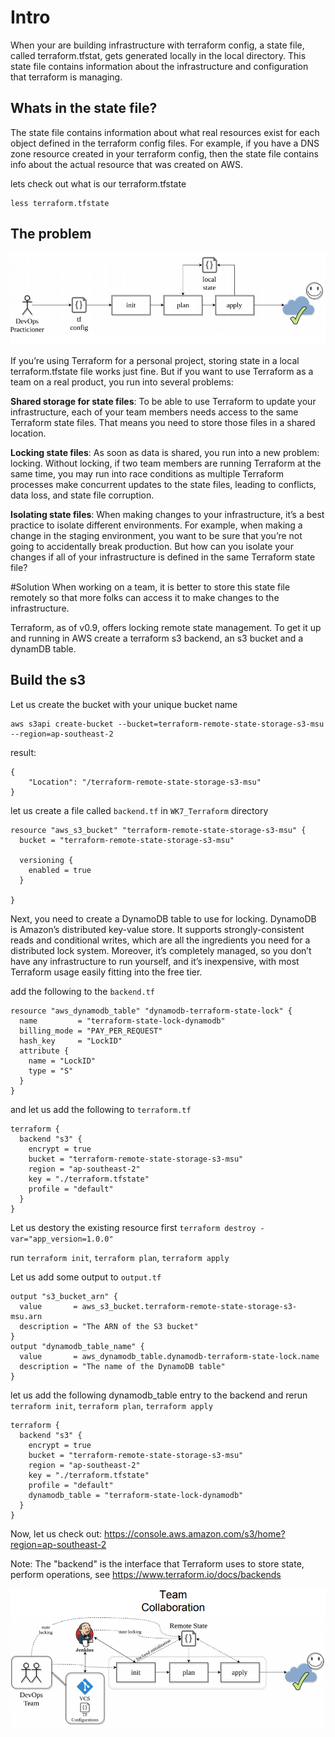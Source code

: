 # Intro
When your are building infrastructure with terraform config, a state file, called terraform.tfstat, gets generated locally in the local directory. This state file contains information about the infrastructure and configuration that terraform is managing.

## Whats in the state file?
The state file contains information about what real resources exist for each object defined in the terraform config files. For example, if you have a DNS zone resource created in your terraform config, then the state file contains info about the actual resource that was created on AWS.

lets check out what is our terraform.tfstate

```
less terraform.tfstate
```

## The problem
![Alt text](../images/single-adoption.png?raw=true)

If you’re using Terraform for a personal project, storing state in a local terraform.tfstate file works just fine. But if you want to use Terraform as a team on a real product, you run into several problems:

__Shared storage for state files__: To be able to use Terraform to update your infrastructure, each of your team members needs access to the same Terraform state files. That means you need to store those files in a shared location.

__Locking state files__: As soon as data is shared, you run into a new problem: locking. Without locking, if two team members are running Terraform at the same time, you may run into race conditions as multiple Terraform processes make concurrent updates to the state files, leading to conflicts, data loss, and state file corruption.

__Isolating state files__: When making changes to your infrastructure, it’s a best practice to isolate different environments. For example, when making a change in the staging environment, you want to be sure that you’re not going to accidentally break production. But how can you isolate your changes if all of your infrastructure is defined in the same Terraform state file?

#Solution
When working on a team, it is better to store this state file remotely so that more folks can access it to make changes to the infrastructure.

Terraform, as of v0.9, offers locking remote state management. To get it up and running in AWS create a terraform s3 backend, an s3 bucket and a dynamDB table.


## Build the s3
Let us create the bucket with your unique bucket name
```
aws s3api create-bucket --bucket=terraform-remote-state-storage-s3-msu --region=ap-southeast-2
```
result:
```
{
    "Location": "/terraform-remote-state-storage-s3-msu"
}
```
let us create a file called `backend.tf` in `WK7_Terraform` directory
```
resource "aws_s3_bucket" "terraform-remote-state-storage-s3-msu" {
  bucket = "terraform-remote-state-storage-s3-msu"

  versioning {
    enabled = true
  }

}
```

Next, you need to create a DynamoDB table to use for locking. DynamoDB is Amazon’s distributed key-value store. It supports strongly-consistent reads and conditional writes, which are all the ingredients you need for a distributed lock system. Moreover, it’s completely managed, so you don’t have any infrastructure to run yourself, and it’s inexpensive, with most Terraform usage easily fitting into the free tier.

add the following to the `backend.tf`
```
resource "aws_dynamodb_table" "dynamodb-terraform-state-lock" {
  name         = "terraform-state-lock-dynamodb"
  billing_mode = "PAY_PER_REQUEST"
  hash_key     = "LockID"
  attribute {
    name = "LockID"
    type = "S"
  }
}
```

and let us add the following to `terraform.tf`
```
terraform {
  backend "s3" {
    encrypt = true
    bucket = "terraform-remote-state-storage-s3-msu"
    region = "ap-southeast-2"
    key = "./terraform.tfstate"
    profile = "default"
  }
}
```

Let us destory the existing resource first
`terraform destroy -var="app_version=1.0.0"`

run `terraform init`, `terraform plan`, `terraform apply`

Let us add some output to `output.tf`

```
output "s3_bucket_arn" {
  value       = aws_s3_bucket.terraform-remote-state-storage-s3-msu.arn
  description = "The ARN of the S3 bucket"
}
output "dynamodb_table_name" {
  value       = aws_dynamodb_table.dynamodb-terraform-state-lock.name
  description = "The name of the DynamoDB table"
}
```

let us add the following dynamodb_table entry to the backend and rerun
`terraform init`, `terraform plan`, `terraform apply`
```
terraform {
  backend "s3" {
    encrypt = true
    bucket = "terraform-remote-state-storage-s3-msu"
    region = "ap-southeast-2"
    key = "./terraform.tfstate"
    profile = "default"
    dynamodb_table = "terraform-state-lock-dynamodb"
  }
}
```

Now, let us check out: https://console.aws.amazon.com/s3/home?region=ap-southeast-2

Note: The "backend" is the interface that Terraform uses to store state, perform operations,
see https://www.terraform.io/docs/backends

![Alt text](../images/devops-adoption.png?raw=true)
